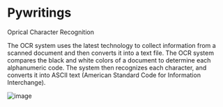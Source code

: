 # Pywritings
Oprical Character Recognition

The OCR system uses the latest technology to collect information from a scanned document and then converts it into a text file. The OCR system compares the black and white colors of a document to determine each alphanumeric code. The system then recognizes each character, and converts it into ASCII text (American Standard Code for Information Interchange).

![image](https://user-images.githubusercontent.com/64256299/141476847-34e07387-0f64-4e69-9963-dbf46ca3a8b9.png)
